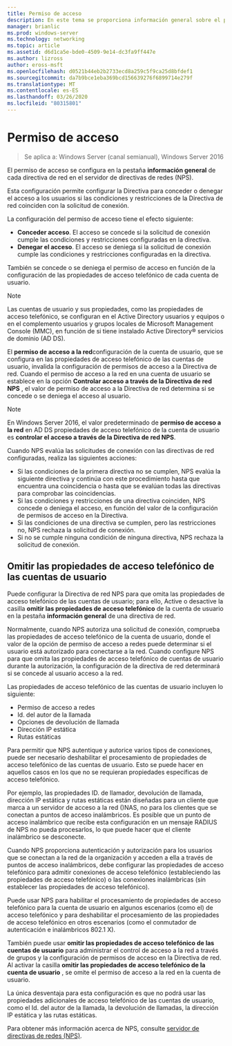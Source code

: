 ```yaml
---
title: Permiso de acceso
description: En este tema se proporciona información general sobre el permiso de acceso a la Directiva de red para el servidor de directivas de redes en Windows Server 2016.
manager: brianlic
ms.prod: windows-server
ms.technology: networking
ms.topic: article
ms.assetid: d6d1ca5e-bde0-4509-9e14-dc3fa9ff447e
ms.author: lizross
author: eross-msft
ms.openlocfilehash: d0521b44eb2b2733ecd8a259c5f9ca25d8bfdef1
ms.sourcegitcommit: da7b9bce1eba369bcd156639276f6899714e279f
ms.translationtype: MT
ms.contentlocale: es-ES
ms.lasthandoff: 03/26/2020
ms.locfileid: "80315801"
---
```

# <a name="access-permission"></a>Permiso de acceso

>Se aplica a: Windows Server (canal semianual), Windows Server 2016

El permiso de acceso se configura en la pestaña **información general** de cada directiva de red en el servidor de directivas de redes (NPS). 

Esta configuración permite configurar la Directiva para conceder o denegar el acceso a los usuarios si las condiciones y restricciones de la Directiva de red coinciden con la solicitud de conexión. 

La configuración del permiso de acceso tiene el efecto siguiente:

- **Conceder acceso**. El acceso se concede si la solicitud de conexión cumple las condiciones y restricciones configuradas en la directiva.
- **Denegar el acceso**. El acceso se deniega si la solicitud de conexión cumple las condiciones y restricciones configuradas en la directiva.

También se concede o se deniega el permiso de acceso en función de la configuración de las propiedades de acceso telefónico de cada cuenta de usuario.

>[!NOTE]
>Las cuentas de usuario y sus propiedades, como las propiedades de acceso telefónico, se configuran en el Active Directory usuarios y equipos o en el complemento usuarios y grupos locales de Microsoft Management Console \(MMC\), en función de si tiene instalado Active Directory&reg; servicios de dominio (AD DS).

El **permiso de acceso a la red**configuración de la cuenta de usuario, que se configura en las propiedades de acceso telefónico de las cuentas de usuario, invalida la configuración de permisos de acceso a la Directiva de red. Cuando el permiso de acceso a la red en una cuenta de usuario se establece en la opción **Controlar acceso a través de la Directiva de red NPS** , el valor de permiso de acceso a la Directiva de red determina si se concede o se deniega el acceso al usuario.

>[!NOTE]
>En Windows Server 2016, el valor predeterminado de **permiso de acceso a la red** en AD DS propiedades de acceso telefónico de la cuenta de usuario es **controlar el acceso a través de la Directiva de red NPS**.

Cuando NPS evalúa las solicitudes de conexión con las directivas de red configuradas, realiza las siguientes acciones:

- Si las condiciones de la primera directiva no se cumplen, NPS evalúa la siguiente directiva y continúa con este procedimiento hasta que encuentra una coincidencia o hasta que se evalúan todas las directivas para comprobar las coincidencias.
- Si las condiciones y restricciones de una directiva coinciden, NPS concede o deniega el acceso, en función del valor de la configuración de permisos de acceso en la Directiva.
- Si las condiciones de una directiva se cumplen, pero las restricciones no, NPS rechaza la solicitud de conexión.
- Si no se cumple ninguna condición de ninguna directiva, NPS rechaza la solicitud de conexión.

## <a name="ignore-user-account-dial-in-properties"></a>Omitir las propiedades de acceso telefónico de las cuentas de usuario

Puede configurar la Directiva de red NPS para que omita las propiedades de acceso telefónico de las cuentas de usuario; para ello, Active o desactive la casilla **omitir las propiedades de acceso telefónico** de la cuenta de usuario en la pestaña **información general** de una directiva de red. 

Normalmente, cuando NPS autoriza una solicitud de conexión, comprueba las propiedades de acceso telefónico de la cuenta de usuario, donde el valor de la opción de permiso de acceso a redes puede determinar si el usuario está autorizado para conectarse a la red. Cuando configure NPS para que omita las propiedades de acceso telefónico de cuentas de usuario durante la autorización, la configuración de la directiva de red determinará si se concede al usuario acceso a la red.

Las propiedades de acceso telefónico de las cuentas de usuario incluyen lo siguiente:

- Permiso de acceso a redes
- Id. del autor de la llamada
- Opciones de devolución de llamada
- Dirección IP estática
- Rutas estáticas

Para permitir que NPS autentique y autorice varios tipos de conexiones, puede ser necesario deshabilitar el procesamiento de propiedades de acceso telefónico de las cuentas de usuario. Esto se puede hacer en aquellos casos en los que no se requieran propiedades específicas de acceso telefónico.

Por ejemplo, las propiedades ID. de llamador, devolución de llamada, dirección IP estática y rutas estáticas están diseñadas para un cliente que marca a un servidor de acceso a la red \(\)NAS, no para los clientes que se conectan a puntos de acceso inalámbricos. Es posible que un punto de acceso inalámbrico que recibe esta configuración en un mensaje RADIUS de NPS no pueda procesarlos, lo que puede hacer que el cliente inalámbrico se desconecte.

Cuando NPS proporciona autenticación y autorización para los usuarios que se conectan a la red de la organización y acceden a ella a través de puntos de acceso inalámbricos, debe configurar las propiedades de acceso telefónico para admitir conexiones de acceso telefónico \(estableciendo las propiedades de acceso telefónico\) o las conexiones inalámbricas \(sin establecer las propiedades de acceso telefónico\).

Puede usar NPS para habilitar el procesamiento de propiedades de acceso telefónico para la cuenta de usuario en algunos escenarios \(como el\) de acceso telefónico y para deshabilitar el procesamiento de las propiedades de acceso telefónico en otros escenarios \(como el conmutador de autenticación e inalámbricos 802.1 X\).

También puede usar **omitir las propiedades de acceso telefónico de las cuentas de usuario** para administrar el control de acceso a la red a través de grupos y la configuración de permisos de acceso en la Directiva de red. Al activar la casilla **omitir las propiedades de acceso telefónico de la cuenta de usuario** , se omite el permiso de acceso a la red en la cuenta de usuario.

La única desventaja para esta configuración es que no podrá usar las propiedades adicionales de acceso telefónico de las cuentas de usuario, como el Id. del autor de la llamada, la devolución de llamadas, la dirección IP estática y las rutas estáticas.

Para obtener más información acerca de NPS, consulte [servidor de directivas de redes (NPS)](nps-top.md).
